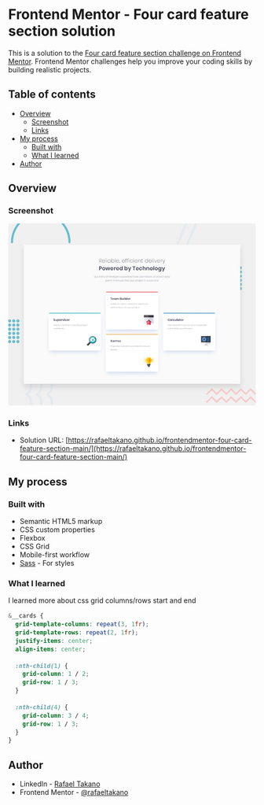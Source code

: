 # Frontend Mentor - Four card feature section solution

This is a solution to the [Four card feature section challenge on Frontend Mentor](https://www.frontendmentor.io/challenges/four-card-feature-section-weK1eFYK). Frontend Mentor challenges help you improve your coding skills by building realistic projects.

## Table of contents

- [Overview](#overview)
  - [Screenshot](#screenshot)
  - [Links](#links)
- [My process](#my-process)
  - [Built with](#built-with)
  - [What I learned](#what-i-learned)
- [Author](#author)

## Overview

### Screenshot

![](./design/desktop-preview.jpg)

### Links

- Solution URL: [https://rafaeltakano.github.io/frontendmentor-four-card-feature-section-main/](https://rafaeltakano.github.io/frontendmentor-four-card-feature-section-main/)

## My process

### Built with

- Semantic HTML5 markup
- CSS custom properties
- Flexbox
- CSS Grid
- Mobile-first workflow
- [Sass](https://sass-lang.com/) - For styles

### What I learned

I learned more about css grid columns/rows start and end

```css
&__cards {
  grid-template-columns: repeat(3, 1fr);
  grid-template-rows: repeat(2, 1fr);
  justify-items: center;
  align-items: center;

  :nth-child(1) {
    grid-column: 1 / 2;
    grid-row: 1 / 3;
  }

  :nth-child(4) {
    grid-column: 3 / 4;
    grid-row: 1 / 3;
  }
}
```

## Author

- LinkedIn - [Rafael Takano](https://www.linkedin.com/in/rafaeltakano1/)
- Frontend Mentor - [@rafaeltakano](https://www.frontendmentor.io/profile/rafaeltakano)
